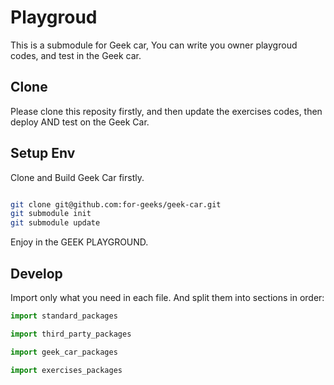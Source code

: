 # Playgroud
This is a submodule for Geek car, You can write you owner playgroud codes, and test in the Geek car.

## Clone

Please clone this reposity firstly, and then update the exercises codes, then deploy AND test on the Geek Car.

## Setup Env

Clone and Build Geek Car firstly.

```bash

git clone git@github.com:for-geeks/geek-car.git
git submodule init 
git submodule update 

```

Enjoy in the GEEK PLAYGROUND.


## Develop 

Import only what you need in each file. And split them into sections in order:

```python 
import standard_packages

import third_party_packages

import geek_car_packages

import exercises_packages
```
